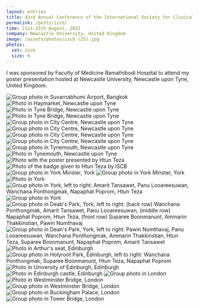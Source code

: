 ```yaml
---
layout: entries
title: 43rd Annual Conference of the International Society for Clinical Biostatistics
permalink: /posts/iscb/
time: 21st-25th August, 2022
company: Newcastle University, United Kingdom
image: /assets/photos/iscb (25).jpg
photos:
  set: iscb
  size: 6
---
```


I was sponsored by Faculty of Medicine Ramathibodi Hospital to attend my poster presentation hosted at Newcastle University, Newcastle upon Tyne, United Kingdom. <span />

<div id="photos">
	<img class="landscape" src="/assets/photos/iscb (2).jpg" title="Group photo in Suvarnabhumi Airport, Bangkok" alt="Group photo in Suvarnabhumi Airport, Bangkok"/>
	<img src="/assets/photos/iscb (3).jpg" title="Photo in Haymarket, Newcastle upon Tyne" alt="Photo in Haymarket, Newcastle upon Tyne"/>	
	<img src="/assets/photos/iscb (4).jpg" title="Photo in Tyne Bridge, Newcastle upon Tyne" alt="Photo in Tyne Bridge, Newcastle upon Tyne"/>	
	<img src="/assets/photos/iscb (21).jpg" title="Photo in Tyne Bridge, Newcastle upon Tyne" alt="Photo in Tyne Bridge, Newcastle upon Tyne"/>	
	<img src="/assets/photos/iscb (5).jpg" title="Group photo in City Centre, Newcastle upon Tyne" alt="Group photo in City Centre, Newcastle upon Tyne"/>	
	<img src="/assets/photos/iscb (6).jpg" title="Group photo in City Centre, Newcastle upon Tyne" alt="Group photo in City Centre, Newcastle upon Tyne"/>	
	<img src="/assets/photos/iscb (7).jpg" title="Group photo in City Centre, Newcastle upon Tyne" alt="Group photo in City Centre, Newcastle upon Tyne"/>	
	<img src="/assets/photos/iscb (16).jpg" title="Group photo in City Centre, Newcastle upon Tyne" alt="Group photo in City Centre, Newcastle upon Tyne"/>	
	<img class="landscape" src="/assets/photos/iscb (27).jpg" title="Group photo in Tynemouth, Newcastle upon Tyne" alt="Group photo in Tynemouth, Newcastle upon Tyne"/>	
	<img class="landscape" src="/assets/photos/iscb (28).jpg" title="Photo in Tynemouth, Newcastle upon Tyne" alt="Photo in Tynemouth, Newcastle upon Tyne"/>	
	<img class="landscape" src="/assets/photos/iscb (25).jpg" title="Photo with the poster presented by Htun Teza" alt="Photo with the poster presented by Htun Teza" />
	<img src="/assets/photos/iscb (1).jpg" title="Photo of the badge given to Htun Teza by ISCB" alt="Photo of the badge given to Htun Teza by ISCB"/>
	<img src="/assets/photos/iscb (8).jpg" title="Group photo in York Minster, York" alt="Group photo in York Minster, York"/>
	<img src="/assets/photos/iscb (9).jpg" title="Group photo in York Minster, York" alt="Group photo in York Minster, York"/>	
	<img src="/assets/photos/iscb (10).jpg" title="Photo in York" alt="Photo in York"/>	
	<img src="/assets/photos/iscb (26).jpg" title="Group photo in York, left to right: Amarit Tansawet, Panu Looareesuwan, Wanchana Ponthongmak, Napaphat Poprom, Htun Teza" alt="Group photo in York, left to right: Amarit Tansawet, Panu Looareesuwan, Wanchana Ponthongmak, Napaphat Poprom, Htun Teza"/>	
	<img src="/assets/photos/iscb (11).jpg" title="Group photo in York" alt="Group photo in York"/>	
	<img src="/assets/photos/iscb (22).jpg" title="Group photo in Dean's Park, York, left to right: (back row) Wanchana Ponthongmak, Amarit Tansawet, Panu Looareesuwan, (middle row) Napaphat Poprom, Htun Teza, (front row) Suparee Boonmanunt, Ammarin Thakkinstian, Pawin Numthavaj" alt="Group photo in Deab's Park, York, left to right: (back row) Wanchana Ponthongmak, Amarit Tansawet, Panu Looareesuwan, (middle row) Napaphat Poprom, Htun Teza, (front row) Suparee Boonmanunt, Ammarin Thakkinstian, Pawin Numthavaj"/>
	<img class="landscape" src="/assets/photos/iscb (23).jpg" title="Group photo in Dean's Park, York, left to right: Pawin Numthavaj, Panu Looareesuwan, Wanchana Ponthongmak, Ammarin Thakkinstian, Htun Teza, Suparee Boonmanunt, Napaphat Poprom, Amarit Tansawet" alt="Group photo in Dean's Park, York, left to right: Pawin Numthavaj, Panu Looareesuwan, Wanchana Ponthongmak, Ammarin Thakkinstian, Htun Teza, Suparee Boonmanunt, Napaphat Poprom, Amarit Tansawet"/>
	<img class="landscape" src="/assets/photos/iscb (13).jpg" title="Photo in Arthur's seat, Edinburgh" alt="Photo in Arthur's seat, Edinburgh"/>
	<img class="landscape" src="/assets/photos/iscb (24).jpg" title="Group photo in Holyroot Park, Edinburgh, left to right: Wanchana Ponthongmak, Suparee Boonmanunt, Htun Teza, Napaphat Poprom" alt="Group photo in Holyroot Park, Edinburgh, left to right: Wanchana Ponthongmak, Suparee Boonmanunt, Htun Teza, Napaphat Poprom"/>
	<img class="landscape" src="/assets/photos/iscb (14).jpg" title="Photo in University of Edinburgh, Edinburgh" alt="Photo in University of Edinburgh, Edinburgh"/>
	<img class="landscape" src="/assets/photos/iscb (15).jpg" title="Photo in Edinburgh castle, Edinburgh" alt="Photo in Edinburgh castle, Edinburgh"/>
	<img class="landscape" src="/assets/photos/iscb (29).jpg" title="Group photo in London" alt="Group photo in London"/>
	<img src="/assets/photos/iscb (17).jpg" title="Photo in Westminster Bridge, London" alt="Photo in Westminster Bridge, London"/>
	<img class="landscape" src="/assets/photos/iscb (18).jpg" title="Group photo in Westminster Bridge, London" alt="Group photo in Westminster Bridge, London"/>
	<img src="/assets/photos/iscb (19).jpg" title="Group photo in Buckingham Palace, London" alt="Group photo in Buckingham Palace, London"/>
	<img class="landscape" src="/assets/photos/iscb (20).jpg" title="Group photo in Tower Bridge, London" alt="Group photo in Tower Bridge, London"/>
</div>
